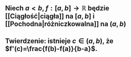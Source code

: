 ## Niech $a<b$, $f:[a,b]\to\mathbb{R}$ będzie [[Ciągłość|ciągła]] na $[a,b]$ i [[Pochodna|różniczkowalna]] na $(a,b)$
## **Twierdzenie**: istnieje $c\in(a,b)$, że $f'(c)=\frac{f(b)-f(a)}{b-a}$.
